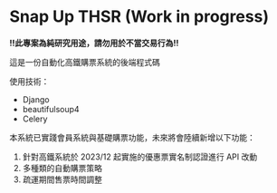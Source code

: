 # Snap Up THSR (Work in progress)

__!!此專案為純研究用途，請勿用於不當交易行為!!__

這是一份自動化高鐵購票系統的後端程式碼

使用技術：
- Django
- beautifulsoup4
- Celery

本系統已實踐會員系統與基礎購票功能，未來將會陸續新增以下功能：
1. 針對高鐵系統於 2023/12 起實施的優惠票實名制認證進行 API 改動
2. 多種類的自動購票策略
3. 疏運期間售票時間調整
